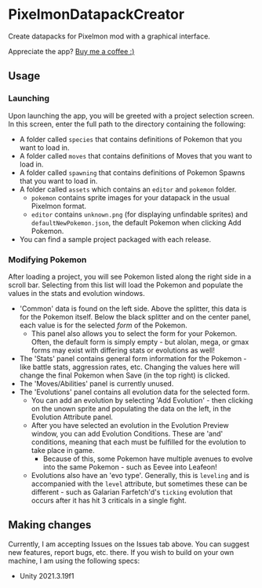 # PixelmonDatapackCreator
Create datapacks for Pixelmon mod with a graphical interface.

Appreciate the app? [Buy me a coffee :)](https://www.buymeacoffee.com/thingxii)


## Usage

### Launching
Upon launching the app, you will be greeted with a project selection screen. In this screen, enter the full path to the directory containing the following:
  - A folder called `species` that contains definitions of Pokemon that you want to load in.
  - A folder called `moves` that contains definitions of Moves that you want to load in.
  - A folder called `spawning` that contains definitions of Pokemon Spawns that you want to load in.
  - A folder called `assets` which contains an `editor` and `pokemon` folder.
    - `pokemon` contains sprite images for your datapack in the usual Pixelmon format.
    - `editor` contains `unknown.png` (for displaying unfindable sprites) and `defaultNewPokemon.json`, the default Pokemon when clicking Add Pokemon.
  - You can find a sample project packaged with each release.

### Modifying Pokemon
After loading a project, you will see Pokemon listed along the right side in a scroll bar. Selecting from this list will load the Pokemon and populate the
values in the stats and evolution windows.
  - 'Common' data is found on the left side. Above the splitter, this data is for the Pokemon itself. Below the black splitter and on the center panel, each value is for the selected *form* of the Pokemon.
    - This panel also allows you to select the form for your Pokemon. Often, the default form is simply empty - but alolan, mega, or gmax forms may exist with differing stats or evolutions as well!
  - The 'Stats' panel contains general form information for the Pokemon - like battle stats, aggression rates, etc. Changing the values here will change the final Pokemon when Save (in the top right) is clicked.
  - The 'Moves/Abilities' panel is currently unused.
  - The 'Evolutions' panel contains all evolution data for the selected form.
    - You can add an evolution by selecting 'Add Evolution' - then clicking on the unown sprite and populating the data on the left, in the Evolution Attribute panel.
    - After you have selected an evolution in the Evolution Preview window, you can add Evolution Conditions. These are 'and' conditions, meaning that each must be fulfilled for the evolution to take place in game.
      - Because of this, some Pokemon have multiple avenues to evolve into the same Pokemon - such as Eevee into Leafeon!
    - Evolutions also have an 'evo type'. Generally, this is `leveling` and is accompanied with the `level` attribute, but sometimes these can be different - such as Galarian Farfetch'd's `ticking` evolution that
occurs after it has hit 3 criticals in a single fight.


## Making changes
Currently, I am accepting Issues on the Issues tab above. You can suggest new features, report bugs, etc. there. If you wish to build on your own machine, I am using the following specs:
  - Unity 2021.3.19f1
